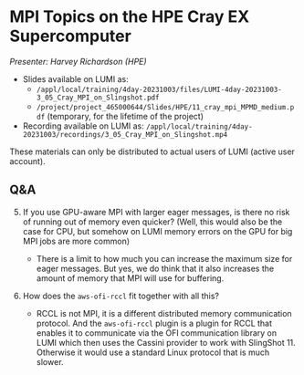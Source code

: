 # MPI Topics on the HPE Cray EX Supercomputer

*Presenter: Harvey Richardson (HPE)*

<!--
Course materials will be provided during and after the course.
-->

-   Slides available on LUMI as:
    -   `/appl/local/training/4day-20231003/files/LUMI-4day-20231003-3_05_Cray_MPI_on_Slingshot.pdf`
    -   `/project/project_465000644/Slides/HPE/11_cray_mpi_MPMD_medium.pdf` (temporary, for the lifetime of the project)
-   Recording available on LUMI as:
    `/appl/local/training/4day-20231003/recordings/3_05_Cray_MPI_on_Slingshot.mp4`

These materials can only be distributed to actual users of LUMI (active user account).


## Q&A

5.  If you use GPU-aware MPI with larger eager messages, is there no risk of running out of memory even quicker? (Well, this would also be the case for CPU, but somehow on LUMI memory errors on the GPU for big MPI jobs are more common)

    -   There is a limit to how much you can increase the maximum size for eager messages. But yes, we do think that it also increases the amount of memory that MPI will use for buffering.
 
6. How does the `aws-ofi-rccl` fit together with all this?

    -   RCCL is not MPI, it is a different distributed memory communication protocol. And the `aws-ofi-rccl` plugin is a plugin for RCCL that enables it to communicate via the OFI communication library on LUMI which then uses the Cassini provider to work with SlingShot 11. Otherwise it would use a standard Linux protocol that is much slower.

